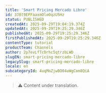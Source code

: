 ```yaml
---
title: 'Smart Pricing Mercado Libre'
id: 3J8t9EFFaaxmOloOqzU5Hz
status: PUBLISHED
createdAt: 2025-09-29T19:04:19.374Z
updatedAt: 2025-09-29T19:25:29.346Z
publishedAt: 2025-09-29T19:25:29.346Z
firstPublishedAt: 2025-09-29T19:25:29.346Z
contentType: tutorial
productTeam: Channels
author: 2p7evLfTcDrhc5qtrzbLWD
slugEN: smart-pricing-mercado-libre
legacySlug: smart-pricing-mercado-libre
locale: en
subcategoryId: 4uqMnZjwBO04uWgCom8QiA
---
```


> ⚠️ Content under translation.
